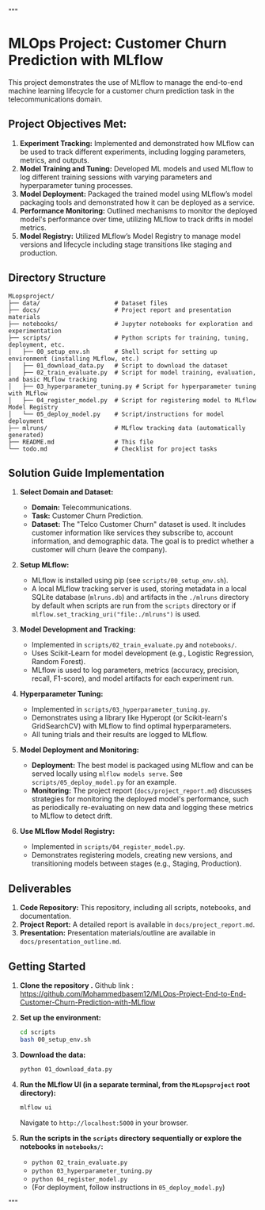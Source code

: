 """
# MLOps Project: Customer Churn Prediction with MLflow

This project demonstrates the use of MLflow to manage the end-to-end machine learning lifecycle for a customer churn prediction task in the telecommunications domain.

## Project Objectives Met:

1.  **Experiment Tracking:** Implemented and demonstrated how MLflow can be used to track different experiments, including logging parameters, metrics, and outputs.
2.  **Model Training and Tuning:** Developed ML models and used MLflow to log different training sessions with varying parameters and hyperparameter tuning processes.
3.  **Model Deployment:** Packaged the trained model using MLflow’s model packaging tools and demonstrated how it can be deployed as a service.
4.  **Performance Monitoring:** Outlined mechanisms to monitor the deployed model's performance over time, utilizing MLflow to track drifts in model metrics.
5.  **Model Registry:** Utilized MLflow’s Model Registry to manage model versions and lifecycle including stage transitions like staging and production.

## Directory Structure

```
MLopsproject/
├── data/                     # Dataset files
├── docs/                     # Project report and presentation materials
├── notebooks/                # Jupyter notebooks for exploration and experimentation
├── scripts/                  # Python scripts for training, tuning, deployment, etc.
│   ├── 00_setup_env.sh       # Shell script for setting up environment (installing MLflow, etc.)
│   ├── 01_download_data.py   # Script to download the dataset
│   ├── 02_train_evaluate.py  # Script for model training, evaluation, and basic MLflow tracking
│   ├── 03_hyperparameter_tuning.py # Script for hyperparameter tuning with MLflow
│   ├── 04_register_model.py  # Script for registering model to MLflow Model Registry
│   └── 05_deploy_model.py    # Script/instructions for model deployment
├── mlruns/                   # MLflow tracking data (automatically generated)
├── README.md                 # This file
└── todo.md                   # Checklist for project tasks
```

## Solution Guide Implementation

1.  **Select Domain and Dataset:** 
    *   **Domain:** Telecommunications.
    *   **Task:** Customer Churn Prediction.
    *   **Dataset:** The "Telco Customer Churn" dataset is used. It includes customer information like services they subscribe to, account information, and demographic data. The goal is to predict whether a customer will churn (leave the company).

2.  **Setup MLflow:**
    *   MLflow is installed using pip (see `scripts/00_setup_env.sh`).
    *   A local MLflow tracking server is used, storing metadata in a local SQLite database (`mlruns.db`) and artifacts in the `./mlruns` directory by default when scripts are run from the `scripts` directory or if `mlflow.set_tracking_uri("file:./mlruns")` is used.

3.  **Model Development and Tracking:** 
    *   Implemented in `scripts/02_train_evaluate.py` and `notebooks/`.
    *   Uses Scikit-Learn for model development (e.g., Logistic Regression, Random Forest).
    *   MLflow is used to log parameters, metrics (accuracy, precision, recall, F1-score), and model artifacts for each experiment run.

4.  **Hyperparameter Tuning:**
    *   Implemented in `scripts/03_hyperparameter_tuning.py`.
    *   Demonstrates using a library like Hyperopt (or Scikit-learn's GridSearchCV) with MLflow to find optimal hyperparameters.
    *   All tuning trials and their results are logged to MLflow.

5.  **Model Deployment and Monitoring:**
    *   **Deployment:** The best model is packaged using MLflow and can be served locally using `mlflow models serve`. See `scripts/05_deploy_model.py` for an example.
    *   **Monitoring:** The project report (`docs/project_report.md`) discusses strategies for monitoring the deployed model's performance, such as periodically re-evaluating on new data and logging these metrics to MLflow to detect drift.

6.  **Use MLflow Model Registry:**
    *   Implemented in `scripts/04_register_model.py`.
    *   Demonstrates registering models, creating new versions, and transitioning models between stages (e.g., Staging, Production).

## Deliverables

1.  **Code Repository:** This repository, including all scripts, notebooks, and documentation.
2.  **Project Report:** A detailed report is available in `docs/project_report.md`.
3.  **Presentation:** Presentation materials/outline are available in `docs/presentation_outline.md`.

## Getting Started

1.  **Clone the repository .**
Github link : https://github.com/Mohammedbasem12/MLOps-Project-End-to-End-Customer-Churn-Prediction-with-MLflow
2.  **Set up the environment:** 
    ```bash
    cd scripts
    bash 00_setup_env.sh 
    ```
3.  **Download the data:**
    ```bash
    python 01_download_data.py
    ```
4.  **Run the MLflow UI (in a separate terminal, from the `MLopsproject` root directory):**
    ```bash
    mlflow ui
    ```
    Navigate to `http://localhost:5000` in your browser.

5.  **Run the scripts in the `scripts` directory sequentially or explore the notebooks in `notebooks/`:**
    *   `python 02_train_evaluate.py`
    *   `python 03_hyperparameter_tuning.py`
    *   `python 04_register_model.py`
    *   (For deployment, follow instructions in `05_deploy_model.py`)

"""
